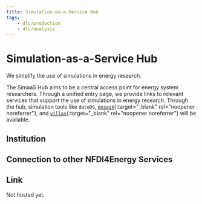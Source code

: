 ```yaml
---
title: Simulation-as-a-Service Hub
tags:
    - dlc/production
    - dlc/analysis
---
```

# Simulation-as-a-Service Hub
We simplify the use of simulations in energy research.

The SimaaS Hub aims to be a central access point for energy system researchers. Through a unified entry page, we provide links to relevant services that support the use of simulations in energy research. Through the hub, simulation tools like `daceDS`, [`mosaik`](https://mosaik.offis.de){:target="_blank" rel="noopener noreferrer"}, and [`villas`](https://villas.fein-aachen.org/){:target="_blank" rel="noopener noreferrer"} will be available.  

## Institution

## Connection to other NFDI4Energy Services

## Link
Not hosted yet.